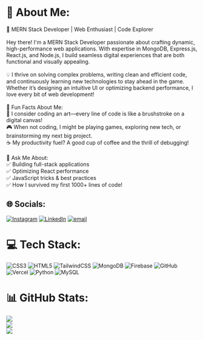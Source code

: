 # 💫 About Me:
🚀 MERN Stack Developer | Web Enthusiast | Code Explorer<br><br>Hey there! I'm a MERN Stack Developer passionate about crafting dynamic, high-performance web applications. With expertise in MongoDB, Express.js, React.js, and Node.js, I build seamless digital experiences that are both functional and visually appealing.<br><br>💡 I thrive on solving complex problems, writing clean and efficient code, and continuously learning new technologies to stay ahead in the game. Whether it’s designing an intuitive UI or optimizing backend performance, I love every bit of web development!<br><br>🌟 Fun Facts About Me:<br>🎨 I consider coding an art—every line of code is like a brushstroke on a digital canvas!<br>🎮 When not coding, I might be playing games, exploring new tech, or brainstorming my next big project.<br>☕ My productivity fuel? A good cup of coffee and the thrill of debugging!<br><br>🤔 Ask Me About:<br>✅ Building full-stack applications<br>✅ Optimizing React performance<br>✅ JavaScript tricks & best practices<br>✅ How I survived my first 1000+ lines of code!


## 🌐 Socials:
[![Instagram](https://img.shields.io/badge/Instagram-%23E4405F.svg?logo=Instagram&logoColor=white)](https://instagram.com/https://www.instagram.com/___kathir05___) [![LinkedIn](https://img.shields.io/badge/LinkedIn-%230077B5.svg?logo=linkedin&logoColor=white)](https://linkedin.com/in/https://www.linkedin.com/in/kathir-moorthy-suresh-babu05/) [![email](https://img.shields.io/badge/Email-D14836?logo=gmail&logoColor=white)](mailto:kathirmoorthybsb05@gmail.com) 

# 💻 Tech Stack:
![CSS3](https://img.shields.io/badge/css3-%231572B6.svg?style=for-the-badge&logo=css3&logoColor=white) 
![HTML5](https://img.shields.io/badge/html5-%23E34F26.svg?style=for-the-badge&logo=html5&logoColor=white) ![TailwindCSS](https://img.shields.io/badge/tailwindcss-%2338B2AC.svg?style=for-the-badge&logo=tailwind-css&logoColor=white) ![MongoDB](https://img.shields.io/badge/MongoDB-%234ea94b.svg?style=for-the-badge&logo=mongodb&logoColor=white) ![Firebase](https://img.shields.io/badge/firebase-%23039BE5.svg?style=for-the-badge&logo=firebase) ![GitHub](https://img.shields.io/badge/github-%23121011.svg?style=for-the-badge&logo=github&logoColor=white) ![Vercel](https://img.shields.io/badge/vercel-%23000000.svg?style=for-the-badge&logo=vercel&logoColor=white) ![Python](https://img.shields.io/badge/python-3670A0?style=for-the-badge&logo=python&logoColor=ffdd54) ![MySQL](https://img.shields.io/badge/mysql-4479A1.svg?style=for-the-badge&logo=mysql&logoColor=white)
# 📊 GitHub Stats:
![](https://github-readme-stats.vercel.app/api?username=Kathir-Moorthy&theme=dark&hide_border=false&include_all_commits=true&count_private=false)<br/>
![](https://github-readme-streak-stats.herokuapp.com/?user=Kathir-Moorthy&theme=dark&hide_border=false)<br/>
![](https://github-readme-stats.vercel.app/api/top-langs/?username=Kathir-Moorthy&theme=dark&hide_border=false&include_all_commits=true&count_private=false&layout=compact)

<!-- Proudly created with GPRM ( https://gprm.itsvg.in ) -->
